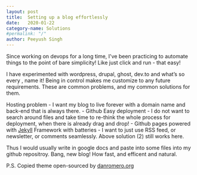```yaml
---
layout: post
title:	Setting up a blog effortlessly
date:	2020-01-22
category-name: Solutions
#permalink: "/"
author:	Peeyush Singh
---
```


Since working on devops for a long time, I've been practicing to automate things to the point of bare simplicity! Like just click and run - that easy! 

I have experimented with wordpress, drupal, ghost, dev.to and what’s so every , name it! Being in control makes me customize to any future requirements. 
These are common problems, and my common solutions for them.

Hosting problem - I want my blog to live forever with a domain name and back-end that is always there. - Github
Easy deployment - I do not want to search around files and take time to re-think the whole process for deployment, when there is already drag and drop! - Github pages powered with [Jekyll](https://docs.github.com/en/github/working-with-github-pages/setting-up-a-github-pages-site-with-jekyll)
Framework with batteries - I want to just use RSS feed, or newsletter, or comments seamlessly. Above solution (2) still works here.

Thus I would usually write in google docs and paste into some files into my github repositroy. Bang, new blog! How fast, and efficent and natural.

P.S. Copied theme open-sourced by [danromero.org](https://github.com/danromero/clio)
